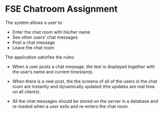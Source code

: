 FSE Chatroom Assignment
=======================

The system allows a user to:

* Enter the chat room with his/her name
* See other users’ chat messages
* Post a chat message 
* Leave the chat room 

The application satisfies the rules:

* When a user posts a chat message, the text is displayed together with the user’s name and current timestamp. 

* When there is a new post, the the screens of all of the users in the chat room are instantly and dynamically updated (the updates are real time on all clients). 

* All the chat messages should be stored on the server in a database and re-loaded when a user exits and re-enters the chat room. 

